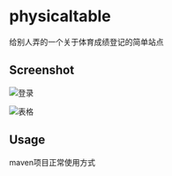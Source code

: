 # physicaltable
给别人弄的一个关于体育成绩登记的简单站点

## Screenshot

![登录](https://raw.githubusercontent.com/giscafer/physicaltable/master/src/main/webapp/public/images/screenshot1.png)

![表格](https://raw.githubusercontent.com/giscafer/physicaltable/master/src/main/webapp/public/images/screenshot2.png)

## Usage

maven项目正常使用方式


